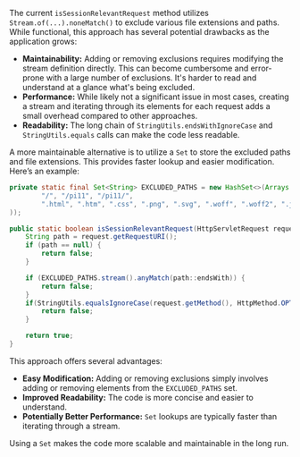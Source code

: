 The current `isSessionRelevantRequest` method utilizes `Stream.of(...).noneMatch()` to exclude various file extensions and paths. While functional, this approach has several potential drawbacks as the application grows:

*   **Maintainability:** Adding or removing exclusions requires modifying the stream definition directly.  This can become cumbersome and error-prone with a large number of exclusions.  It's harder to read and understand at a glance what's being excluded.
*   **Performance:** While likely not a significant issue in most cases, creating a stream and iterating through its elements for each request adds a small overhead compared to other approaches.
*   **Readability:** The long chain of `StringUtils.endsWithIgnoreCase` and `StringUtils.equals` calls can make the code less readable.

A more maintainable alternative is to utilize a `Set` to store the excluded paths and file extensions. This provides faster lookup and easier modification. Here’s an example:

```java
private static final Set<String> EXCLUDED_PATHS = new HashSet<>(Arrays.asList(
        "/", "/pi11", "/pi11/",
        ".html", ".htm", ".css", ".png", ".svg", ".woff", ".woff2", ".json", ".js"
));

public static boolean isSessionRelevantRequest(HttpServletRequest request) {
    String path = request.getRequestURI();
    if (path == null) {
        return false;
    }

    if (EXCLUDED_PATHS.stream().anyMatch(path::endsWith)) {
        return false;
    }
    if(StringUtils.equalsIgnoreCase(request.getMethod(), HttpMethod.OPTIONS.name())) {
        return false;
    }

    return true;
}
```

This approach offers several advantages:

*   **Easy Modification:** Adding or removing exclusions simply involves adding or removing elements from the `EXCLUDED_PATHS` set.
*   **Improved Readability:** The code is more concise and easier to understand.
*   **Potentially Better Performance:** `Set` lookups are typically faster than iterating through a stream.

Using a `Set` makes the code more scalable and maintainable in the long run.